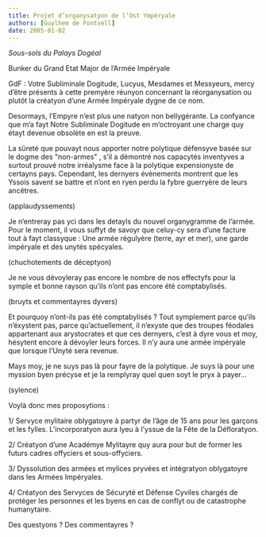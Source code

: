 ```yaml
---
title: Projet d’organysatyon de l’Ost Ympéryale
authors: [Guylhem de Fontvell]
date: 2005-01-02
---
```


_Sous-sols du Palays Dogéal_

Bunker du Grand Etat Major de l’Armée Impéryale

GdF : Votre Subliminale Dogitude, Lucyus, Mesdames et Messyeurs, mercy d’être présents à cette premyère réunyon concernant la réorganysation ou plutôt la créatyon d’une Armée Impéryale dygne de ce nom.

Desormays, l’Empyre n’est plus une natyon non bellygérante. La confyance que m’a fayt Notre Subliminale Dogitude en m’octroyant une charge quy étayt devenue obsolète en est la preuve.

La sûreté que pouvayt nous apporter notre polytique défensyve basée sur le dogme des "non-armes" , s’il a démontré nos capacytés inventyves a surtout prouvé notre irréalysme face à la polytique expensionyste de certayns pays. Cependant, les dernyers évènements montrent que les Yssois savent se battre et n’ont en ryen perdu la fybre guerryère de leurs ancêtres.

(applaudyssements)

Je n’entreray pas yci dans les detayls du nouvel organygramme de l’armée. Pour le moment, il vous suffyt de savoyr que celuy-cy sera d’une facture tout à fayt classyque : Une armée régulyère (terre, ayr et mer), une garde impéryale et des unytés spécyales.

(chuchotements de déceptyon)

Je ne vous dévoyleray pas encore le nombre de nos effectyfs pour la symple et bonne rayson qu’ils n’ont pas encore été comptabylisés.

(bruyts et commentayres dyvers)

Et pourquoy n’ont-ils pas été comptabylisés ? Tout symplement parce qu’ils n’éxystent pas, parce qu’actuellement, il n’exyste que des troupes féodales appartenant aux arystocrates et que ces dernyers, c’est à dyre vous et moy, hésytent encore à dévoyler leurs forces. Il n’y aura une armée impéryale que lorsque l’Unyté sera revenue.

Mays moy, je ne suys pas là pour fayre de la polytique. Je suys là pour une myssion byen précyse et je la remplyray quel quen soyt le pryx à payer...

(sylence)

Voylà donc mes proposytions :

1/ Servyce mylitaire oblygatoyre à partyr de l’âge de 15 ans pour les garçons et les fylles. L’incorporatyon aura lyeu à l’yssue de la Fête de la Défloratyon.

2/ Créatyon d’une Académye Mylitayre quy aura pour but de former les futurs cadres offyciers et sous-offyciers.

3/ Dyssolution des armées et mylices pryvées et intégratyon oblygatoyre dans les Armées Impéryales.

4/ Créatyon des Servyces de Sécuryté et Défense Cyviles chargés de protéger les personnes et les byens en cas de conflyt ou de catastrophe humanytaire.

Des questyons ? Des commentayres ?